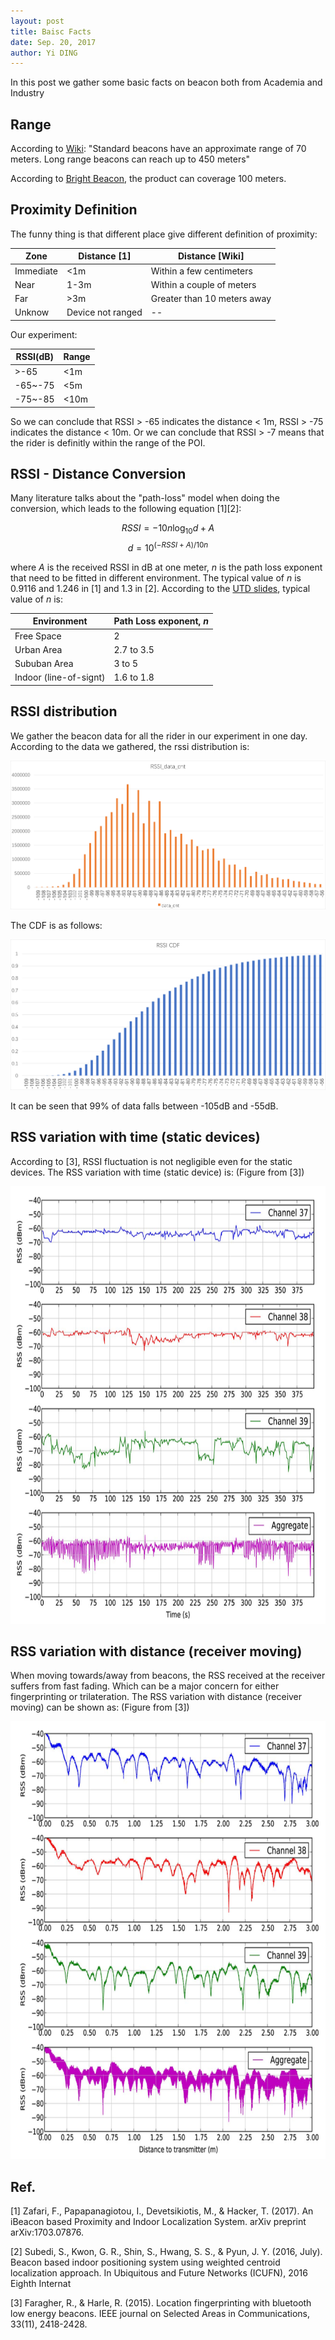 ```yaml
--- 
layout: post
title: Baisc Facts
date: Sep. 20, 2017
author: Yi DING
---
```

[comment]: # (Some basic facts about beacon)

In this post we gather some basic facts on beacon both from Academia and Industry

## Range
According to [Wiki](https://en.wikipedia.org/wiki/IBeacon): "Standard beacons have an approximate range of 70 meters. Long range beacons can reach up to 450 meters"

According to [Bright Beacon](http://www.brtbeacon.com/main/maxbeacon.shtml), the product can coverage 100 meters.


## Proximity Definition
The funny thing is that different place give different definition of proximity:

|Zone       |Distance [1]       |Distance [Wiki]            |
|-------    |------             |------                     |
|Immediate  |<1m                |Within a few centimeters   |
|Near       |1-3m               |Within a couple of meters  |
|Far        |>3m                |Greater than 10 meters away|
|Unknow     |Device not ranged  | --                        |

Our experiment:

|RSSI(dB)   |Range      |
|---        |---        |
|>-65       |<1m        |
|-65~-75    |<5m        |
|-75~-85    |<10m       |

So we can conclude that RSSI > -65 indicates the distance < 1m, RSSI > -75 indicates the distance < 10m.
Or we can conclude that RSSI > -7 means that the rider is definitly within the range of the POI.


## RSSI - Distance Conversion
Many literature talks about the "path-loss" model when doing the conversion, which leads to the following equation [1][2]: 

$$ RSSI = -10n\log_{10}d + A $$
$$ d = 10^{(-RSSI+A)/10n} $$

where $A$ is the received RSSI in dB at one meter, $n$ is the path loss exponent that need to be fitted in different environment. The typical value of $n$ is 0.9116 and 1.246 in [1] and 1.3 in [2]. 
According to the [UTD slides](https://www.utdallas.edu/~torlak/courses/ee4367/lectures/lectureradio.pdf), typical value of $n$ is:

|Environment            |Path Loss exponent, $n$    |
|----                   |----                       |
|Free Space             |2                          |
|Urban Area             |2.7 to 3.5                 |
|Sububan Area           |3 to 5                     |
|Indoor (line-of-signt) |1.6 to 1.8                 |


## RSSI distribution
We gather the beacon data for all the rider in our experiment in one day. According to the data we gathered, the  rssi distribution is:
<p align = "center">
<img src="figures/rssi-data-cnt.png"  alt="rssi distribution">
</p>

The CDF is as follows:
<p align = "center">
<img src="figures/rssi-cdf.png"  alt="rssi CDF">
</p>
It can be seen that 99% of data falls between -105dB and -55dB.


## RSS variation with time (static devices)
According to [3], RSSI fluctuation is not negligible even for the static devices. The RSS variation with time (static device) is: (Figure from [3])
<p align = "center">
    <img src="figures/rss-variation-with-time.png"  alt="RSSI Variation with time", width="600", height="700">
</p>

## RSS variation with distance (receiver moving)
When moving towards/away from beacons, the RSS received at the receiver suffers from fast fading. Which can be a major concern for either fingerprinting or trilateration. The RSS variation with distance (receiver moving) can be shown as: (Figure from [3])
<p align = "center">
    <img src="figures/rss-variation-with-distance.png"  alt="RSSI Variation with distance", width="600", height="700">
</p>

## Ref.
[1] Zafari, F., Papapanagiotou, I., Devetsikiotis, M., & Hacker, T. (2017). An iBeacon based Proximity and Indoor Localization System. arXiv preprint arXiv:1703.07876.

[2] Subedi, S., Kwon, G. R., Shin, S., Hwang, S. S., & Pyun, J. Y. (2016, July). Beacon based indoor positioning system using weighted centroid localization approach. In Ubiquitous and Future Networks (ICUFN), 2016 Eighth Internat

[3] Faragher, R., & Harle, R. (2015). Location fingerprinting with bluetooth low energy beacons. IEEE journal on Selected Areas in Communications, 33(11), 2418-2428.
